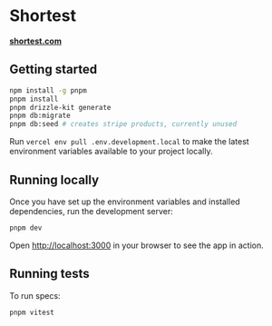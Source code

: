 # Shortest

**[shortest.com](shortest.com)**

## Getting started

```bash
npm install -g pnpm
pnpm install
pnpm drizzle-kit generate
pnpm db:migrate
pnpm db:seed # creates stripe products, currently unused
```

Run `vercel env pull .env.development.local` to make the latest environment variables available to your project locally.

## Running locally

Once you have set up the environment variables and installed dependencies, run the development server:

```bash
pnpm dev
```

Open [http://localhost:3000](http://localhost:3000) in your browser to see the app in action.

## Running tests

To run specs:

```bash
pnpm vitest
```
